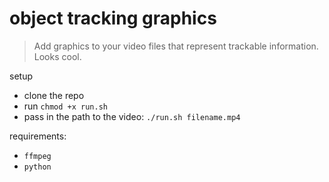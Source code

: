 # object tracking graphics

> Add graphics to your video files that represent trackable information. Looks cool.

setup
- clone the repo
- run `chmod +x run.sh`
- pass in the path to the video: `./run.sh filename.mp4`

requirements:
- `ffmpeg`
- `python`
